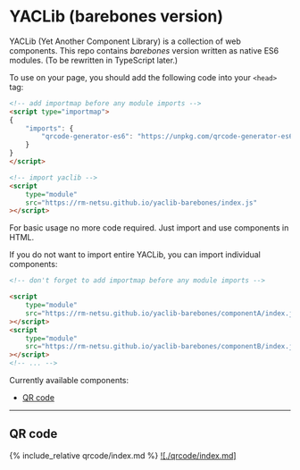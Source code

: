# YACLib (barebones version)
YACLib (Yet Another Component Library) is a collection of web components.
This repo contains *barebones* version written as native ES6 modules.
(To be rewritten in TypeScript later.)

To use on your page, you should add the following code into your `<head>` tag:
```html
<!-- add importmap before any module imports -->
<script type="importmap">
{
	"imports": {
		"qrcode-generator-es6": "https://unpkg.com/qrcode-generator-es6@1.1.4/index.js"
	}
}
</script>

<!-- import yaclib -->
<script
	type="module"
	src="https://rm-netsu.github.io/yaclib-barebones/index.js"
></script>
```

For basic usage no more code required. Just import and use components in HTML.

If you do not want to import entire YACLib, you can import individual components:
```html
<!-- don't forget to add importmap before any module imports -->

<script
	type="module"
	src="https://rm-netsu.github.io/yaclib-barebones/componentA/index.js"
></script>
<script
	type="module"
	src="https://rm-netsu.github.io/yaclib-barebones/componentB/index.js"
></script>
<!-- ... -->
```

Currently available components:
- [QR code](#qr-code)

---
## QR code
{% include_relative qrcode/index.md %}
[![./qrcode/index.md]](https://github.com/rm-netsu/yaclib-barebones/blob/9ad32124368876eb1b8299da683fb252ad5e4ebd/qrcode/index.md)
